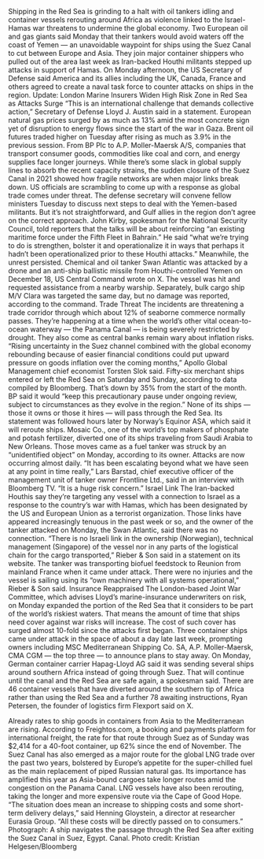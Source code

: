 Shipping in the Red Sea is grinding to a halt with oil tankers idling and container vessels rerouting around Africa as violence linked to the Israel-Hamas war threatens to undermine the global economy.
Two European oil and gas giants said Monday that their tankers would avoid waters off the coast of Yemen — an unavoidable waypoint for ships using the Suez Canal to cut between Europe and Asia. They join major container shippers who pulled out of the area last week as Iran-backed Houthi militants stepped up attacks in support of Hamas.
On Monday afternoon, the US Secretary of Defense said America and its allies including the UK, Canada, France and others agreed to create a naval task force to counter attacks on ships in the region.
Update: London Marine Insurers Widen High Risk Zone in Red Sea as Attacks Surge
“This is an international challenge that demands collective action,” Secretary of Defense Lloyd J. Austin said in a statement.
European natural gas prices surged by as much as 13% amid the most concrete sign yet of disruption to energy flows since the start of the war in Gaza. Brent oil futures traded higher on Tuesday after rising as much as 3.9% in the previous session.
From BP Plc to A.P. Moller-Maersk A/S, companies that transport consumer goods, commodities like coal and corn, and energy supplies face longer journeys. While there’s some slack in global supply lines to absorb the recent capacity strains, the sudden closure of the Suez Canal in 2021 showed how fragile networks are when major links break down.
US officials are scrambling to come up with a response as global trade comes under threat. The defense secretary will convene fellow ministers Tuesday to discuss next steps to deal with the Yemen-based militants. But it’s not straightforward, and Gulf allies in the region don’t agree on the correct approach.
John Kirby, spokesman for the National Security Council, told reporters that the talks will be about reinforcing “an existing maritime force under the Fifth Fleet in Bahrain.” He said “what we’re trying to do is strengthen, bolster it and operationalize it in ways that perhaps it hadn’t been operationalized prior to these Houthi attacks.”
Meanwhile, the unrest persisted. Chemical and oil tanker Swan Atlantic was attacked by a drone and an anti-ship ballistic missile from Houthi-controlled Yemen on December 18, US Central Command wrote on X. The vessel was hit and requested assistance from a nearby warship. Separately, bulk cargo ship M/V Clara was targeted the same day, but no damage was reported, according to the command.
Trade Threat
The incidents are threatening a trade corridor through which about 12% of seaborne commerce normally passes. They’re happening at a time when the world’s other vital ocean-to-ocean waterway — the Panama Canal — is being severely restricted by drought. They also come as central banks remain wary about inflation risks.
“Rising uncertainty in the Suez channel combined with the global economy rebounding because of easier financial conditions could put upward pressure on goods inflation over the coming months,” Apollo Global Management chief economist Torsten Slok said.
Fifty-six merchant ships entered or left the Red Sea on Saturday and Sunday, according to data compiled by Bloomberg. That’s down by 35% from the start of the month.
BP said it would “keep this precautionary pause under ongoing review, subject to circumstances as they evolve in the region.” None of its ships — those it owns or those it hires — will pass through the Red Sea. Its statement was followed hours later by Norway’s Equinor ASA, which said it will reroute ships. Mosaic Co., one of the world’s top makers of phosphate and potash fertilizer, diverted one of its ships traveling from Saudi Arabia to New Orleans.
Those moves came as a fuel tanker was struck by an “unidentified object” on Monday, according to its owner. Attacks are now occurring almost daily.
“It has been escalating beyond what we have seen at any point in time really,” Lars Barstad, chief executive officer of the management unit of tanker owner Frontline Ltd., said in an interview with Bloomberg TV. “It is a huge risk concern.”
Israel Link
The Iran-backed Houthis say they’re targeting any vessel with a connection to Israel as a response to the country’s war with Hamas, which has been designated by the US and European Union as a terrorist organization. Those links have appeared increasingly tenuous in the past week or so, and the owner of the tanker attacked on Monday, the Swan Atlantic, said there was no connection.
“There is no Israeli link in the ownership (Norwegian), technical management (Singapore) of the vessel nor in any parts of the logistical chain for the cargo transported,” Rieber & Son said in a statement on its website.
The tanker was transporting biofuel feedstock to Reunion from mainland France when it came under attack. There were no injuries and the vessel is sailing using its “own machinery with all systems operational,” Rieber & Son said.
Insurance Reappraised
The London-based Joint War Committee, which advises Lloyd’s marine-insurance underwriters on risk, on Monday expanded the portion of the Red Sea that it considers to be part of the world’s riskiest waters. That means the amount of time that ships need cover against war risks will increase. The cost of such cover has surged almost 10-fold since the attacks first began.
Three container ships came under attack in the space of about a day late last week, prompting owners including MSC Mediterranean Shipping Co. SA, A.P. Moller-Maersk, CMA CGM — the top three — to announce plans to stay away. On Monday, German container carrier Hapag-Lloyd AG said it was sending several ships around southern Africa instead of going through Suez. That will continue until the canal and the Red Sea are safe again, a spokesman said.
There are 46 container vessels that have diverted around the southern tip of Africa rather than using the Red Sea and a further 78 awaiting instructions, Ryan Petersen, the founder of logistics firm Flexport said on X.

Already rates to ship goods in containers from Asia to the Mediterranean are rising. According to Freightos.com, a booking and payments platform for international freight, the rate for that route through Suez as of Sunday was $2,414 for a 40-foot container, up 62% since the end of November.
The Suez Canal has also emerged as a major route for the global LNG trade over the past two years, bolstered by Europe’s appetite for the super-chilled fuel as the main replacement of piped Russian natural gas. Its importance has amplified this year as Asia-bound cargoes take longer routes amid the congestion on the Panama Canal. LNG vessels have also been rerouting, taking the longer and more expensive route via the Cape of Good Hope.
“The situation does mean an increase to shipping costs and some short-term delivery delays,” said Henning Gloystein, a director at researcher Eurasia Group. “All these costs will be directly passed on to consumers.”
Photograph: A ship navigates the passage through the Red Sea after exiting the Suez Canal in Suez, Egypt. Canal. Photo credit: Kristian Helgesen/Bloomberg